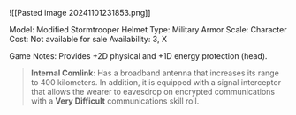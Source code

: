 ![[Pasted image 20241101231853.png]]

Model: Modified Stormtrooper Helmet
Type: Military Armor
Scale: Character
Cost: Not available for sale
Availability: 3, X

Game Notes: 
Provides +2D physical and +1D energy protection (head). 

> **Internal Comlink**: Has a broadband antenna that increases its range to 400 kilometers. In addition, it is equipped with a signal interceptor that allows the wearer to eavesdrop on encrypted communications with a **Very Difficult** communications skill roll.

